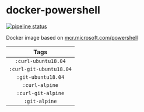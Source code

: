 # docker-powershell

[![pipeline status](https://gitlab.com/leojonathanoh/docker-powershell/badges/dev/pipeline.svg)](https://gitlab.com/leojonathanoh/docker-powershell/commits/dev)

Docker image based on [mcr.microsoft.com/powershell](https://hub.docker.com/r/microsoft/powershell/)

| Tags |
|:-------:| 
| `:curl-ubuntu18.04` | 
| `:curl-git-ubuntu18.04` | 
| `:git-ubuntu18.04` | 
| `:curl-alpine` | 
| `:curl-git-alpine` | 
| `:git-alpine` |
